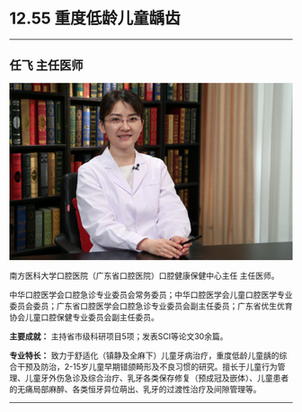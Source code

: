 # 12.55 重度低龄儿童龋齿

---

## 任飞 主任医师

![1683768559145](image/c12_055/1683768559145.png)

南方医科大学口腔医院（广东省口腔医院）口腔健康保健中心主任 主任医师。

中华口腔医学会口腔急诊专业委员会常务委员；中华口腔医学会儿童口腔医学专业委员会委员；广东省口腔医学会口腔急诊专业委员会副主任委员；广东省优生优育协会儿童口腔保健专业委员会副主任委员。


**主要成就：** 主持省市级科研项目5项；发表SCI等论文30余篇。


**专业特长：** 致力于舒适化（镇静及全麻下）儿童牙病治疗，重度低龄儿童龋的综合干预及防治，2-15岁儿童早期错颌畸形及不良习惯的研究。擅长于儿童行为管理、儿童牙外伤急诊及综合治疗、乳牙各类保存修复（预成冠及嵌体）、儿童患者的无痛局部麻醉、各类恒牙异位萌出、乳牙的过渡性治疗及间隙管理等。

---
